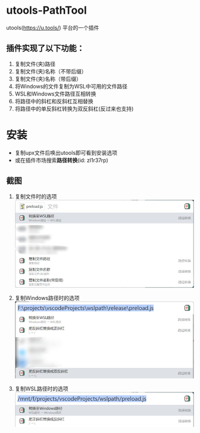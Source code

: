# utools-PathTool
utools(https://u.tools/) 平台的一个插件

## 插件实现了以下功能：
1. 复制文件(夹)路径
2. 复制文件(夹)名称（不带后缀）
3. 复制文件(夹)名称（带后缀）
4. 将Windows的文件复制为WSL中可用的文件路径
5. WSL和Windows文件路径互相转换
6. 将路径中的斜杠和反斜杠互相替换
6. 将路径中的单反斜杠转换为双反斜杠(反过来也支持)



# 安装

- 复制upx文件后唤出utools即可看到安装选项
- 或在插件市场搜索**路径转换**(id: zl1r37rp)



## 截图
1. 复制文件时的选项  
  ![](./screenShot/copy-file.jpg)
  
2. 复制Windows路径时的选项  
  ![](./screenShot/copy-win-path.jpg)
  
3. 复制WSL路径时的选项  
![](./screenShot/copy-wsl-path.jpg)
